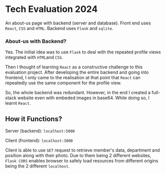 # **Tech Evaluation 2024**
An about-us page with backend (server and database). Front end uses `React`, `CSS` and `HTML`. Backend uses `Flask` and `sqlite`.
### About-us with Backend?
Yes. The initial idea was to use `Flask` to deal with the repeated profile views integrated with `HTML`and `CSS`.

Then I thought of learning `React` as a constructive challenge to this evaluation project. After developing the entire backend and going into frontend, I only came to the realisation at that point that `React` can repeatedly use the same component for the profile view.

So, the whole backend was redundant. However, in the end I created a full-stack website even with embeded images in base64. While doing so, I learnt `React`.

## How it Functions?
Server (backend): `localhost:5000`

Client (frontend): `localhost:3000`

Client is able to use `GET` request to retrieve member's data, department and position along with their photo. Due to them being 2 different websites, `Flask CORS` enables browser to safely load resources from different origins being the 2 different `localhost`.
